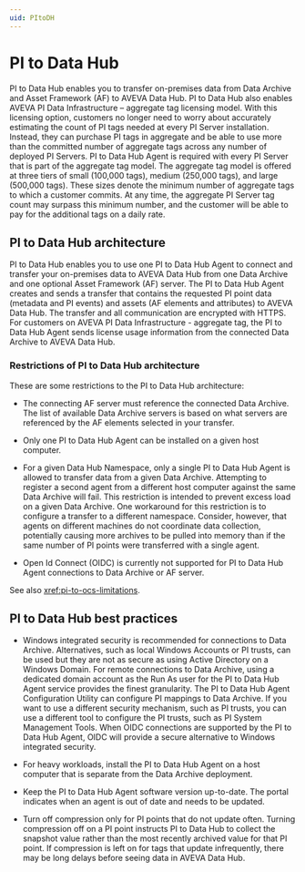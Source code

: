 ```yaml
---
uid: PItoDH
---
```


# PI to Data Hub

PI to Data Hub enables you to transfer on-premises data from Data Archive and Asset Framework (AF) to AVEVA Data Hub. PI to Data Hub also enables AVEVA PI Data Infrastructure – aggregate tag licensing model. With this licensing option, customers no longer need to worry about accurately estimating the count of PI tags needed at every PI Server installation. Instead, they can purchase PI tags in aggregate and be able to use more than the committed number of aggregate tags across any number of deployed PI Servers. PI to Data Hub Agent is required with every PI Server that is part of the aggregate tag model. The aggregate tag model is offered at three tiers of small (100,000 tags), medium (250,000 tags), and large (500,000 tags). These sizes denote the minimum number of aggregate tags to which a customer commits. At any time, the aggregate PI Server tag count may surpass this minimum number, and the customer will be able to pay for the additional tags on a daily rate. 

## PI to Data Hub architecture

PI to Data Hub enables you to use one PI to Data Hub Agent to connect and transfer your on-premises data to AVEVA Data Hub from one Data Archive and one optional Asset Framework (AF) server. The PI to Data Hub Agent creates and sends a transfer that contains the requested PI point data (metadata and PI events) and assets (AF elements and attributes) to AVEVA Data Hub. The transfer and all communication are encrypted with HTTPS. For customers on AVEVA PI Data Infrastructure - aggregate tag, the PI to Data Hub Agent sends license usage information from the connected Data Archive to AVEVA Data Hub.

### Restrictions of PI to Data Hub architecture

These are some restrictions to the PI to Data Hub architecture:

- The connecting AF server must reference the connected Data Archive. The list of available Data Archive servers is based on what servers are referenced by the AF elements selected in your transfer.

- Only one PI to Data Hub Agent can be installed on a given host computer.

- For a given Data Hub Namespace, only a single PI to Data Hub Agent is allowed to transfer data from a given Data Archive.  Attempting to register a second agent from a different host computer against the same Data Archive will fail. This restriction is intended to prevent excess load on a given Data Archive. One workaround for this restriction is to configure a transfer to a different namespace. Consider, however, that agents on different machines do not coordinate data collection, potentially causing more archives to be pulled into memory than if the same number of PI points were transferred with a single agent. 

- Open Id Connect (OIDC) is currently not supported for PI to Data Hub Agent connections to Data Archive or AF server.  

See also <xref:pi-to-ocs-limitations>.

## PI to Data Hub best practices

- Windows integrated security is recommended for connections to Data Archive. Alternatives, such as local Windows Accounts or PI trusts, can be used but they are not as secure as using Active Directory on a Windows Domain. For remote connections to Data Archive, using a dedicated domain account as the Run As user for the PI to Data Hub Agent service provides the finest granularity. The PI to Data Hub Agent Configuration Utility can configure PI mappings to Data Archive. If you want to use a different security mechanism, such as PI trusts, you can use a different tool to configure the PI trusts, such as PI System Management Tools. When OIDC connections are supported by the PI to Data Hub Agent, OIDC will provide a secure alternative to Windows integrated security.  

- For heavy workloads, install the PI to Data Hub Agent on a host computer that is separate from the Data Archive deployment.

- Keep the PI to Data Hub Agent software version up-to-date. The portal indicates when an agent is out of date and needs to be updated.

- Turn off compression only for PI points that do not update often. Turning compression off on a PI point instructs PI to Data Hub to collect the snapshot value rather than the most recently archived value for that PI point. If compression is left on for tags that update infrequently, there may be long delays before seeing data in AVEVA Data Hub.
